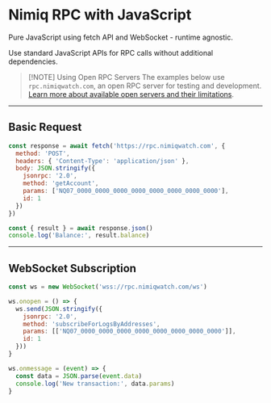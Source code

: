 # Nimiq RPC with JavaScript

Pure JavaScript using fetch API and WebSocket - runtime agnostic.

Use standard JavaScript APIs for RPC calls without additional dependencies.

> [!NOTE] Using Open RPC Servers
> The examples below use `rpc.nimiqwatch.com`, an open RPC server for testing and development. [Learn more about available open servers and their limitations](../open-servers).

---

## Basic Request

```javascript
const response = await fetch('https://rpc.nimiqwatch.com', {
  method: 'POST',
  headers: { 'Content-Type': 'application/json' },
  body: JSON.stringify({
    jsonrpc: '2.0',
    method: 'getAccount',
    params: ['NQ07_0000_0000_0000_0000_0000_0000_0000_0000'],
    id: 1
  })
})

const { result } = await response.json()
console.log('Balance:', result.balance)
```

---

## WebSocket Subscription

```javascript
const ws = new WebSocket('wss://rpc.nimiqwatch.com/ws')

ws.onopen = () => {
  ws.send(JSON.stringify({
    jsonrpc: '2.0',
    method: 'subscribeForLogsByAddresses',
    params: [['NQ07_0000_0000_0000_0000_0000_0000_0000_0000']],
    id: 1
  }))
}

ws.onmessage = (event) => {
  const data = JSON.parse(event.data)
  console.log('New transaction:', data.params)
}
```
